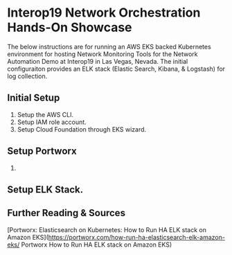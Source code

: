 # Interop19 Network Orchestration Hands-On Showcase
The below instructions are for running an AWS EKS backed Kubernetes environment for hosting Network Monitoring Tools for the Network Automation Demo at Interop19 in Las Vegas, Nevada.  The initial configuraiton provides an ELK stack (Elastic Search, Kibana, & Logstash) for log collection.

## Initial Setup

1. Setup the AWS CLI.
2. Setup IAM role account.
3. Setup Cloud Foundation through EKS wizard.

## Setup Portworx

1. 

## Setup ELK Stack.


## Further Reading & Sources
[Portworx: Elasticsearch on Kubernetes: How to Run HA ELK stack on Amazon EKS](https://portworx.com/how-run-ha-elasticsearch-elk-amazon-eks/ Portworx How to Run HA ELK stack on Amazon EKS)
